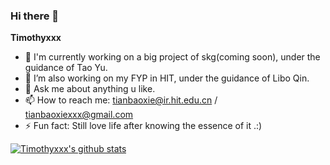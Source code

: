 ### Hi there 👋


**Timothyxxx**


- 🔭 I'm currently working on a big project of skg(coming soon), under the guidance of Tao Yu.
- 🤔 I’m also working on my FYP in HIT, under the guidance of Libo Qin.
- 💬 Ask me about anything u like.
- 📫 How to reach me: tianbaoxie@ir.hit.edu.cn / tianbaoxiexxx@gmail.com
- ⚡ Fun fact: Still love life after knowing the essence of it .:)

[![Timothyxxx's github stats](https://github-readme-stats.vercel.app/api?username=Timothyxxx&show_icons=true)](https://github.com/anuraghazra/github-readme-stats)
